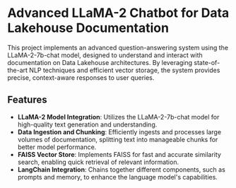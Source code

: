 # Advanced LLaMA-2 Chatbot for Data Lakehouse Documentation

This project implements an advanced question-answering system using the LLaMA-2-7b-chat model, designed to understand and 
interact with documentation on Data Lakehouse architectures. By leveraging state-of-the-art NLP techniques and efficient vector storage, 
the system provides precise, context-aware responses to user queries.

## Features

- **LLaMA-2 Model Integration**: Utilizes the LLaMA-2-7b-chat model for high-quality text generation and understanding.
- **Data Ingestion and Chunking**: Efficiently ingests and processes large volumes of documentation, splitting text into manageable chunks for better model performance.
- **FAISS Vector Store**: Implements FAISS for fast and accurate similarity search, enabling quick retrieval of relevant information.
- **LangChain Integration**: Chains together different components, such as prompts and memory, to enhance the language model's capabilities.

